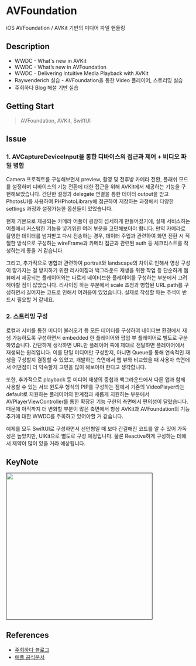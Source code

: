 # AVFoundation
iOS AVFoundation / AVKit 기반의 미디어 파일 핸들링

## Description
+ WWDC - What's new in AVKit
+ WWDC - What’s new in AVFoundation
+ WWDC - Delivering Intuitive Media Playback with AVKit
+ Raywenderich 실습 - AVFoundation을 통한 Video 플레이어, 스트리밍 실습
+ 주희하다 Blog 해설 기반 실습

## Getting Start
> AVFoundation, AVKit, SwiftUI

## Issue
### 1. AVCaptureDeviceInput을 통한 디바이스의 접근과 제어 + 비디오 파일 병합

Camera 프로젝트를 구성해보면서 preview, 촬영 및 전후방 카메라 전환, 플래쉬 모드를 설정하며 디바이스의 기능 전환에 대한 접근을 위해 AVKit에서 제공하는 기능을 구현해보았습니다. 간단한 설정과 delegate 연결을 통한 데이터 output을 받고 PhotosUI를 사용하여 PHPhotoLibrary에 접근하여 저장하는 과정에서 다양한 settings 과정과 설정가능한 옵션들이 있었습니다.

현재 기본으로 제공되는 카메라 어플이 굉장히 섬세하게 만들어졌기에, 실제 서비스하는 어플에서 커스텀한 기능을 넣기위한 여러 부분을 고민해보아야 합니다. 만약 카메라로 촬영한 데이터를 넘겨받고 다시 전송하는 경우, 데이터 주입과 관련하여 화면 전환 시 적절한 방식으로 구성하는 wireFrame과 카메라 접근과 관련된 auth 등 체크리스트를 작성하는게 좋을 거 같습니다.

그리고, 추가적으로 병합과 관련하여 portrait와 landscape의 차이로 인해서 영상 구성이 망가지는 걸 방지하기 위한 리사이징과 백그라운드 재생을 위한 작업 등 단순하게 웹 뷰에서 제공되는 플레이어와는 다르게 네이티브한 플레이어를 구성하는 부분에서 고려해야할 점이 많았습니다. 리사이징 하는 부분에서 scale 조정과 병합된 URL path를 구성하면서 길어지는 코드로 인해서 어려움이 있었습니다. 실제로 작성할 때는 주석이 반드시 필요할 거 같네요.

### 2. 스트리밍 구성

로컬과 서버를 통한 미디어 불러오기 등 모든 데이터를 구성하여 네이티브 환경에서 재생 가능하도록 구성하면서 embedded 한 플레이어와 팝업 뷰 플레이어로 별도로 구분하였습니다. 간단하게 생각하면 URL만 플레이어 쪽에 제대로 전달하면 플레이어에서 재생되는 원리입니다. 이를 단일 미디어만 구성할지, 아니면 Queue를 통해 연속적인 재생을 구성할지 결정할 수 있었고, 개발하는 측면에서 웹 뷰와 비교했을 때 사용자 측면에서 어떤점이 더 익숙할지 고민을 많이 해보아야 한다고 생각합니다.

또한, 추가적으로 playback 등 미디어 재생의 중첩과 백그라운드에서 다른 앱과 함께 사용할 수 있는 서브 윈도우 형식의 PIP를 구성하는 점에서 기존의 VideoPlayer라는 default로 지원하는 플레이어의 한계점과 새롭게 지원하는 부분에서 AVPlayerViewController를 통한 확장된 기능 구현의 측면에서 편의성이 달랐습니다.때문에 아직까지 더 변화할 부분이 많은 측면에서 항상 AVKit과 AVFoundation의 기능 추가에 대한 WWDC를 주목하고 있어야할 거 같습니다.

예제를 모두 SwiftUI로 구성하면서 선언형일 때 보다 간결해진 코드를 알 수 있어 가독성은 높았지만, UIKit으로 별도로 구성 예정입니다. 물론 Reactive하게 구성하는 데에서 제약이 많이 있을 거라 예상됩니다.

## KeyNote
[<img src = "" width = 400>]()

## References
+ [주희하다 블로그](https://caution-dev.github.io/tag/#AVKit)
+ [애플 공식문서](https://developer.apple.com/documentation/technologies?input=av)
